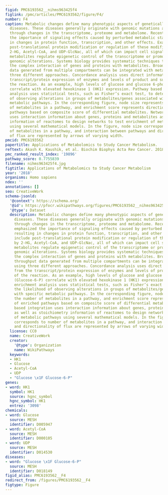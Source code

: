 ```yaml
---
figid: PMC6193562__nihms963425f4
figlink: /pmc/articles/PMC6193562/figure/F4/
number: F4
caption: Metabolic changes define many phenotypic aspects of genetically-determined
  diseases. These diseases generally originate with genomic mutations and are executed
  through changes in the transcriptome, proteome and metabolome. Recent work has emphasized
  the importance of signaling effects caused by perturbed metabolic states, resulting
  in changes in protein function, transcription, and other effects. Examples include
  post-translational protein modification or regulation of these modifications by
  2-HG, Acetyl-CoA, and UDP-GlcNac, all of which can impact cell signaling. Other
  metabolites regulate epigenetic control of the transcriptome or promote further
  genomic alterations. Systems biology provides systematic techniques to interrogate
  the complex interaction of genes and proteins with metabolites. Broadly, high throughput
  data generated from multiple compartments can be integrated with metabolomics using
  three different approaches. Concordance analysis uses direct information from the
  transcript/protein expression of enzymes and levels of product and substrate of
  the reaction. As an example, high levels of glucose and glucose 6-phosphate (Glucose-6-P)
  correlate with elevated hexokinase 1 (HK1) expression. Pathway based enrichment
  analysis uses statistical tests, such as Fisher’s exact test, to determine the likelihood
  of observing alterations in groups of metabolites/genes associated with specific
  metabolic pathways. In the corresponding figure, node size represents the number
  of metabolites in a pathway, and enrichment score represents directionality of enriched
  pathways based on composite score of differential metabolites. Network based integration
  uses interaction information about genes, proteins and metabolites as well as stoichiometry
  information of reactomes to design networks to test enrichment of metabolic pathways
  using several mathematical models. In the figure, node size corresponds to number
  of metabolites in a pathway, and interaction between pathways and directionality
  of flux are represented by arrows of varying width.
pmcid: PMC6193562
papertitle: Applications of Metabolomics to Study Cancer Metabolism.
reftext: Akash K. Kaushik, et al. Biochim Biophys Acta Rev Cancer. 2018 Aug;1870(1):2-14.
pmc_ranked_result_index: '19896'
pathway_score: 0.7755839
filename: nihms963425f4.jpg
figtitle: Applications of Metabolomics to Study Cancer Metabolism
year: '2018'
organisms: Homo sapiens
ndex: ''
annotations: []
seo: CreativeWork
schema-jsonld:
  '@context': https://schema.org/
  '@id': https://pfocr.wikipathways.org/figures/PMC6193562__nihms963425f4.html
  '@type': Dataset
  description: Metabolic changes define many phenotypic aspects of genetically-determined
    diseases. These diseases generally originate with genomic mutations and are executed
    through changes in the transcriptome, proteome and metabolome. Recent work has
    emphasized the importance of signaling effects caused by perturbed metabolic states,
    resulting in changes in protein function, transcription, and other effects. Examples
    include post-translational protein modification or regulation of these modifications
    by 2-HG, Acetyl-CoA, and UDP-GlcNac, all of which can impact cell signaling. Other
    metabolites regulate epigenetic control of the transcriptome or promote further
    genomic alterations. Systems biology provides systematic techniques to interrogate
    the complex interaction of genes and proteins with metabolites. Broadly, high
    throughput data generated from multiple compartments can be integrated with metabolomics
    using three different approaches. Concordance analysis uses direct information
    from the transcript/protein expression of enzymes and levels of product and substrate
    of the reaction. As an example, high levels of glucose and glucose 6-phosphate
    (Glucose-6-P) correlate with elevated hexokinase 1 (HK1) expression. Pathway based
    enrichment analysis uses statistical tests, such as Fisher’s exact test, to determine
    the likelihood of observing alterations in groups of metabolites/genes associated
    with specific metabolic pathways. In the corresponding figure, node size represents
    the number of metabolites in a pathway, and enrichment score represents directionality
    of enriched pathways based on composite score of differential metabolites. Network
    based integration uses interaction information about genes, proteins and metabolites
    as well as stoichiometry information of reactomes to design networks to test enrichment
    of metabolic pathways using several mathematical models. In the figure, node size
    corresponds to number of metabolites in a pathway, and interaction between pathways
    and directionality of flux are represented by arrows of varying width.
  license: CC0
  name: CreativeWork
  creator:
    '@type': Organization
    name: WikiPathways
  keywords:
  - HK1
  - Glucose
  - Acetyl-CoA
  - UDP
  - "Glucose \x1F Glucose-6-P"
genes:
- word: HK1
  symbol: HK1
  source: hgnc_symbol
  hgnc_symbol: HK1
  entrez: '3098'
chemicals:
- word: Glucose
  source: MESH
  identifier: D005947
- word: Acetyl-CoA
  source: MESH
  identifier: D000105
- word: UDP
  source: MESH
  identifier: D014530
diseases:
- word: "Glucose \x1F Glucose-6-P"
  source: MESH
  identifier: D018149
figid_alias: PMC6193562__F4
redirect_from: /figures/PMC6193562__F4
figtype: Figure
---
```

